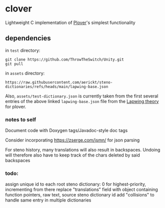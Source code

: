 # clover
Lightweight C implementation of [Plover](https://github.com/openstenoproject/plover)'s simplest functionality 

## dependencies
in `test` directory:
```
git clone https://github.com/ThrowTheSwitch/Unity.git
git pull
```

in `assets` directory:
```
https://raw.githubusercontent.com/aerickt/steno-dictionaries/refs/heads/main/lapwing-base.json
```
Also, `assets/test-dictionary.json` is currently taken from the first several entries of the above linked `lapwing-base.json` file from the [Lapwing theory](https://github.com/aerickt/steno-dictionaries) for plover. 

### notes to self
Document code with Doxygen tags/Javadoc-style doc tags

Consider incorporating https://zserge.com/jsmn/ for json parsing

For steno history, many translations will also result in backspaces. Undoing will therefore also have to keep track of the chars deleted by said backspaces

### todo:
assign unique id to each root steno dictionary: 0 for highest-priority, incrementing from there
replace "translations" field with object containing function pointers, raw text, source steno dictionary id
add "collisions" to handle same entry in multiple dictionaries